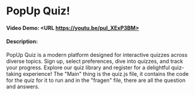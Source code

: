 # PopUp Quiz!
#### Video Demo:  <URL https://youtu.be/pul_XExP3BM>
#### Description:
PopUp Quiz is a modern platform designed for interactive quizzes across diverse topics. Sign up, select preferences, dive into quizzes, and track your progress. Explore our quiz library and register for a delightful quiz-taking experience!
The "Main" thing is the quiz.js file, it contains the code for the quiz for it to run and in the "fragen" file, there are all the question and answers.